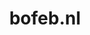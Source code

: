 ---
layout: post
title:  "bofeb.nl"
internal_url:  "/dutchgov/bofeb.nl.html"
subdomains_count: 3
all_subdomains_count: 4
urls_count: 1
ssl_rank: 0
http_rank: 25
url_link: /data/bofeb.nl/urls.txt
all_subdomains_link: /data/bofeb.nl/all_subdomains.txt
subdomains_link: /data/bofeb.nl/subdomains.txt
categories: dutchgov
---